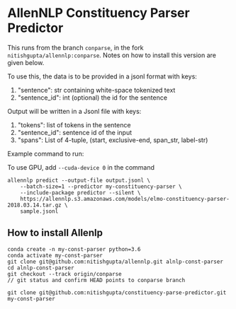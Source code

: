 # AllenNLP Constituency Parser Predictor

This runs from the branch `conparse`,
 in the fork `nitishgupta/allennlp:conparse`.
Notes on how to install this version are given below.
 
To use this, the data is to be provided in a jsonl format with keys:

1. "sentence": str containing white-space tokenized text
2. "sentence_id": int (optional) the id for the sentence

Output will be written in a Jsonl file with keys:
1. "tokens": list of tokens in the sentence
2. "sentence_id": sentence id of the input
3. "spans": List of 4-tuple, (start, exclusive-end, span_str, label-str)

Example command to run:

To use GPU, add `--cuda-device 0` in the command
```
allennlp predict --output-file output.jsonl \
    --batch-size=1 --predictor my-constituency-parser \
    --include-package predictor --silent \
    https://allennlp.s3.amazonaws.com/models/elmo-constituency-parser-2018.03.14.tar.gz \
    sample.jsonl
```


## How to install Allenlp
```
conda create -n my-const-parser python=3.6
conda activate my-const-parser
git clone git@github.com:nitishgupta/allennlp.git alnlp-const-parser
cd alnlp-const-parser
git checkout --track origin/conparse
// git status and confirm HEAD points to conparse branch

git clone git@github.com:nitishgupta/constituency-parse-predictor.git my-const-parser

```